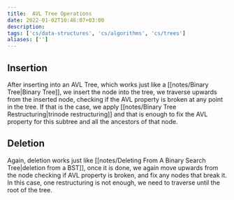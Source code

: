 ```yaml
---
title:  AVL Tree Operations
date: 2022-01-02T10:46:07+03:00
description: 
tags: ['cs/data-structures', 'cs/algorithms', 'cs/trees']
aliases: ['']
---
```

## Insertion
After inserting into an AVL Tree, which works just like a [[notes/Binary Tree|Binary Tree]], we insert the node into the tree, we traverse upwards from the inserted node, checking if the AVL property is broken at any point in the tree. If that is the case, we apply [[notes/Binary Tree Restructuring|trinode restructuring]] and that is enough to fix the AVL property for this subtree and all the ancestors of that node.

## Deletion
Again, deletion works just like [[notes/Deleting  From A Binary Search Tree|deletion from a BST]],  once it is done, we again move upwards from the node checking if AVL property is broken, and fix any nodes that break it. In this case, one restructuring is not enough, we need to traverse until the root of the tree.